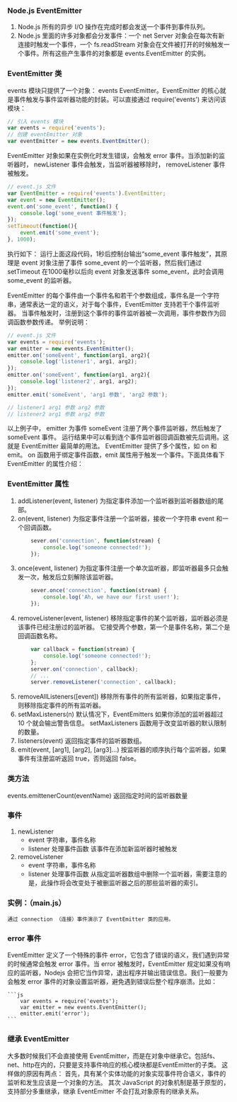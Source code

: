 ### Node.js EventEmitter

1. Node.js 所有的异步 I/O 操作在完成时都会发送一个事件到事件队列。
2. Node.js 里面的许多对象都会分发事件：一个 net Server 对象会在每次有新连接时触发一个事件，一个 fs.readStream 对象会在文件被打开的时候触发一个事件。所有这些产生事件的对象都是 events.EventEmitter 的实例。


### EventEmitter 类

events 模块只提供了一个对象： events EventEmitter。EventEmitter 的核心就是事件触发与事件监听器功能的封装。可以直接通过 require('events') 来访问该模块：
```js
// 引入 events 模块
var events = require('events');
// 创建 eventEmitter 对象
var eventEmitter = new events.EventEmitter();
```


EventEmitter 对象如果在实例化时发生错误，会触发 error 事件。当添加新的监听器时， newListener 事件会触发，当监听器被移除时， removeListener 事件被触发。
```js
// event.js 文件
var EventEmitter = require('events').EventEmitter;
var event = new EventEmitter();
event.on('some_event', function() {
    console.log('some_event 事件触发');
});
setTimeout(function(){
    event.emit('some_event');
}, 1000);
```
执行如下：
运行上面这段代码，1秒后控制台输出“some_event 事件触发”，其原理是 event 对象注册了事件 some_event 的一个监听器，然后我们通过 setTimeout 在1000毫秒以后向 event 对象发送事件 some_event，此时会调用 some_event 的监听器。


EventEmitter 的每个事件由一个事件名和若干个参数组成，事件名是一个字符串，通常表达一定的语义，对于每个事件，EventEmitter 支持若干个事件监听器。
当事件触发时，注册到这个事件的事件监听器被一次调用，事件参数作为回调函数参数传递。
举例说明：
```js
// event.js 文件
var events = require('events');
var emitter = new events.EventEmitter();
emitter.on('someEvent', function(arg1, arg2){
    console.log('listener1', arg1, arg2);
});
emitter.on('someEvent', function(arg1, arg2){
    console.log('listener2', arg1, arg2);
});
emitter.emit('someEvent', 'arg1 参数', 'arg2 参数');

// listener1 arg1 参数 arg2 参数
// listener2 arg1 参数 arg2 参数
```
以上例子中， emitter 为事件 someEvent 注册了两个事件监听器，然后触发了 someEvent 事件。
运行结果中可以看到连个事件监听器回调函数被先后调用。这就是 EventEmitter 最简单的用法。
EventEmitter 提供了多个属性，如 on 和 emit。 on 函数用于绑定事件函数，emit 属性用于触发一个事件。下面具体看下 EventEmitter 的属性介绍：

### EventEmitter 属性
1. addListener(event, listener)
    为指定事件添加一个监听器到监听器数组的尾部。
2. on(event, listener)
    为指定事件注册一个监听器，接收一个字符串 event 和一个回调函数。
    ```js
        sever.on('connection', function(stream) {
            console.log('someone connected!');
        });
    ```
3. once(event, listener)
    为指定事件注册一个单次监听器，即监听器最多只会触发一次，触发后立刻解除该监听器。
    ```js
        sever.once('connection', function(stream) {
            console.log('Ah, we have our first user!');
        });
    ```
4. removeListener(event, listener)
    移除指定事件的某个监听器，监听器必须是该事件已经注册过的监听器。
    它接受两个参数，第一个是事件名称，第二个是回调函数名称。
    ```js
        var callback = function(stream) {
            console.log('someone connected!');
        };
        server.on('connection', callback);
        // ...
        server.removeListener('connection', callback);
    ```
5. removeAllListeners([event])
    移除所有事件的所有监听器，如果指定事件，则移除指定事件的所有监听器。
6. setMaxListeners(n)
    默认情况下，EventEmitters 如果你添加的监听器超过 10 个就会输出警告信息。 setMaxListeners 函数用于改变监听器的默认限制的数量。
7. listeners(event)
    返回指定事件的监听器数组。
8. emit(event, [arg1], [arg2], [arg3]...)
    按监听器的顺序执行每个监听器，如果事件有注册监听返回 true，否则返回 false。

###  类方法
events.emittenerCount(eventName)
    返回指定时间的监听器数量

### 事件
1. newListener
    - event 字符串，事件名称
    - listener 处理事件函数
    该事件在添加新监听器时被触发
2. removeListener
    - event 字符串，事件名称
    - listener 处理事件函数
    从指定监听器数组中删除一个监听器，需要注意的是，此操作将会改变处于被删监听器之后的那些监听器的索引。


### 实例：（main.js）
    通过 connection （连接）事件演示了 EventEmitter 类的应用。


### error 事件
EventEmitter 定义了一个特殊的事件 error，它包含了错误的语义，我们遇到异常的时候通常会触发 error 事件。当 error 被触发时，EventEmitter 规定如果没有响应的监听器，Nodejs 会把它当作异常，退出程序并输出错误信息。我们一般要为会触发 error 事件的对象设置监听器，避免遇到错误后整个程序崩溃。比如：

    ```js
        var events = require('events');
        var emitter = new events.EventEmitter();
        emitter.emit('error');
    ```


### 继承 EventEmitter
大多数时候我们不会直接使用 EventEmitter，而是在对象中继承它。包括fs、net、http在内的，只要是支持事件响应的核心模块都是EventEmitter的子类。
这样做的原因有两点：
    首先，具有某个实体功能的对象实现事件符合语义，事件的监听和发生应该是一个对象的方法。
    其次 JavaScript 的对象机制是基于原型的，支持部分多重继承，继承 EventEmitter 不会打乱对象原有的继承关系。